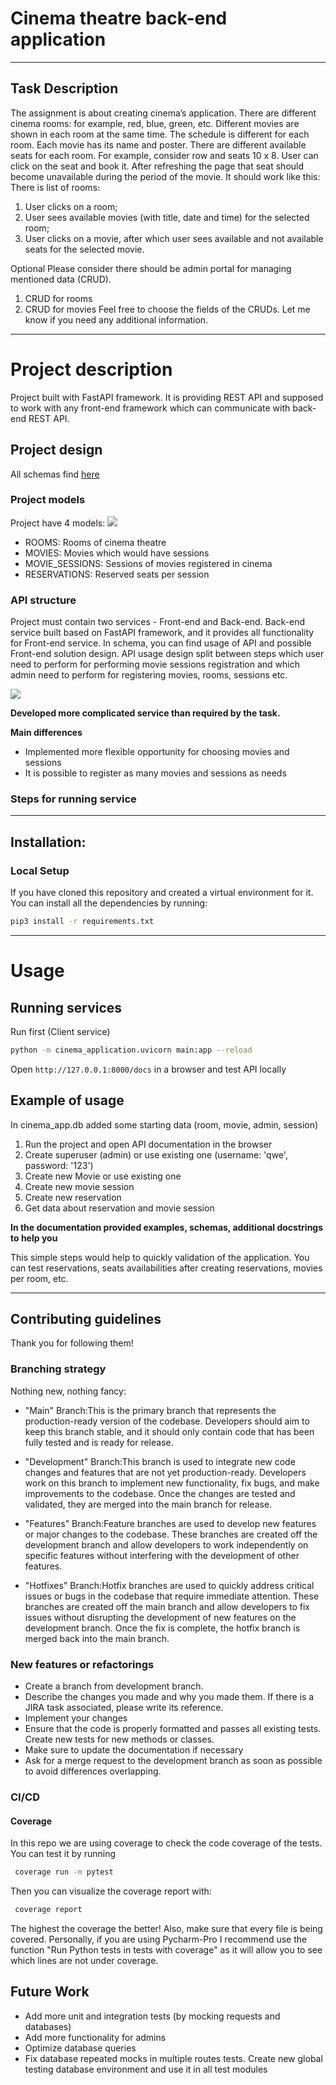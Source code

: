 # Cinema theatre back-end application

***
## Task Description
The assignment is about creating cinema’s application.
There are different cinema rooms: for example, red, blue, green, etc.
Different movies are shown in each room at the same time.
The schedule is different for each room. Each movie has its name and poster.
There are different available seats for each room. For example, consider row and seats 10 x 8.
User can click on the seat and book it. After refreshing the page that seat should become unavailable
during the period of the movie.
It should work like this:
There is list of rooms։
1. User clicks on a room;
2. User sees available movies (with title, date and time) for the selected room;
3. User clicks on a movie, after which user sees available and not available seats for the selected
movie.

Optional Please consider there should be admin portal for managing mentioned data (CRUD).
1. CRUD for rooms
2. CRUD for movies
Feel free to choose the fields of the CRUDs. Let me know if you need any additional information.

***

# Project description
Project built with FastAPI framework. It is providing REST API and supposed to work with any front-end framework which 
can communicate with back-end REST API. 

## Project design
All schemas find [here](https://drive.google.com/file/d/1iL4Z97KCpndJmJWjzOTIHgV6RQWpLzcl/view?usp=sharing)

### Project models
Project have 4 models:
![](resources/cinema_application_scheme.svg)
- ROOMS: Rooms of cinema theatre
- MOVIES: Movies which would have sessions
- MOVIE_SESSIONS: Sessions of movies registered in cinema
- RESERVATIONS: Reserved seats per session

### API structure
Project must contain two services - Front-end and Back-end. Back-end service built based on FastAPI framework, and it
provides all functionality for Front-end service. In schema, you can find usage of API and possible Front-end solution 
design. API usage design split between steps which user need to perform for performing movie sessions registration and
which admin need to perform for registering movies, rooms, sessions etc.

![](resources/cinema_application_scheme_api.svg)

**Developed more complicated service than required by the task.**

**Main differences**
- Implemented more flexible opportunity for choosing movies and sessions
- It is possible to register as many movies and sessions as needs

### Steps for running service
***
## Installation:
### Local Setup
If you have cloned this repository and created a virtual environment for it. You can install all the dependencies
by running:
``` bash
pip3 install -r requirements.txt
```

***
# Usage
## Running services
Run first (Client service)
``` bash
python -m cinema_application.uvicorn main:app --reload
```
Open ```http://127.0.0.1:8000/docs``` in a browser and test API locally

## Example of usage
In cinema_app.db added some starting data (room, movie, admin, session)
1. Run the project and open API documentation in the browser 
2. Create superuser (admin) or use existing one (username: 'qwe', password: '123')
3. Create new Movie or use existing one
4. Create new movie session
5. Create new reservation
6. Get data about reservation and movie session

**In the documentation provided examples, schemas, additional docstrings to help you**

This simple steps would help to quickly validation of the application. You can test reservations, seats availabilities
after creating reservations, movies per room, etc.
***
## Contributing guidelines
Thank you for following them!

### Branching strategy
Nothing new, nothing fancy:
* "Main" Branch:This is the primary branch that represents the production-ready version of the codebase. Developers 
should aim to keep this branch stable, and it should only contain code that has been fully tested and is ready
for release.

* "Development" Branch:This branch is used to integrate new code changes and features that are not yet production-ready.
Developers work on this branch to implement new functionality, fix bugs, and make improvements to the codebase. 
Once the changes are tested and validated, they are merged into the main branch for release.

* "Features" Branch:Feature branches are used to develop new features or major changes to the codebase. These 
branches are created off the development branch and allow developers to work independently on specific features 
without interfering with the development of other features.

* "Hotfixes" Branch:Hotfix branches are used to quickly address critical issues or bugs in the codebase that require
immediate attention. These branches are created off the main branch and allow developers to fix issues without
disrupting the development of new features on the development branch. Once the fix is complete, the hotfix branch is
merged back into the main branch.

### New features or refactorings
- Create a branch from development branch.
- Describe the changes you made and why you made them. If there is a JIRA task associated, please  write its reference.
- Implement your changes
- Ensure that the code is properly formatted and passes all existing tests. Create new tests for new methods or classes.
- Make sure to update the documentation if necessary
- Ask for a merge request to the development branch as soon as possible to avoid differences overlapping.

### CI/CD
#### Coverage
In this repo we are using coverage to check the code coverage of the tests. You can test it by running
``` bash
 coverage run -m pytest 
```
Then you can visualize the coverage report with:
``` bash
 coverage report
```
The highest the coverage the better! Also, make sure that every file is being covered.
Personally, if you are using Pycharm-Pro I recommend use the function "Run Python tests in tests with coverage" as it 
will allow you to see which lines are not under coverage.

## Future Work
- Add more unit and integration tests (by mocking requests and databases)
- Add more functionality for admins
- Optimize database queries
- Fix database repeated mocks in multiple routes tests. Create new global testing database environment and use it 
in all test modules
